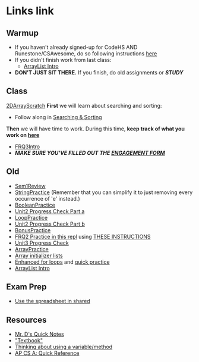 # Links link

## Warmup
* If you haven't already signed-up for CodeHS AND Runestone/CSAwesome, do so following instructions [here](https://github.com/mrDonoghue/APCSA-Block8-2122/blob/main/files/signup.md)
* If you didn't finish work from last class:
    - [ArrayList Intro](https://runestone.academy/assignments/doAssignment?assignment_id=103093)
* **DON'T JUST SIT THERE.** If you finish, do old assignments or ***STUDY***

## Class
[2DArrayScratch](https://replit.com/team/APCSA-Block5-2122/2DArrayScratch)
**First** we will learn about searching and sorting:
* Follow along in [Searching & Sorting](https://runestone.academy/runestone/assignments/doAssignment?assignment_id=103350)

**Then** we will have time to work. During this time, **keep track of what you work on [here](https://forms.gle/khN37V1bSnkm4ktbA)**
* [FRQ3Intro](https://runestone.academy/runestone/assignments/doAssignment?assignment_id=103430)
* ***MAKE SURE YOU'VE FILLED OUT THE [ENGAGEMENT FORM](https://forms.gle/khN37V1bSnkm4ktbA)***

## Old
* [Sem1Review](https://apclassroom.collegeboard.org/8/assessments/assignments/44393160/)
* [StringPractice](https://replit.com/team/APCSA-Block5-2122/StringPractice) (Remember that you can simplify it to just removing every occurrence of 'e' instead.)
* [BooleanPractice](https://replit.com/team/APCSA-Block5-2122/BooleanPractice)
* [Unit2 Progress Check Part a](https://apclassroom.collegeboard.org/8/assessments/assignments/36223091)
* [LoopPractice](https://replit.com/team/APCSA-Block5-2122/LoopPractice)
* [Unit2 Progress Check Part b](https://apclassroom.collegeboard.org/8/assessments/assignments/36223090/)
* [BonusPractice](https://apclassroom.collegeboard.org/8/assessments/assignments/44830207/)
* [FRQ2 Practice in this repl](https://replit.com/team/APCSA-Block5-2122/FRQ2-Practice) using [THESE INSTRUCTIONS](files/frq2.pdf)
* [Unit3 Progress Check](https://apclassroom.collegeboard.org/8/assessments/assignments/36223092/)
* [ArrayPractice](https://replit.com/team/APCSA-Block5-2122/ArrayPractice)
* [Array initializer lists](https://codehs.com/lms/assignment/60430564)
* [Enhanced for loops](https://codehs.com/lms/assignment/60430585) and [quick practice](https://codehs.com/lms/assignment/60430591)
* [ArrayList Intro](https://runestone.academy/assignments/doAssignment?assignment_id=103093)

## Exam Prep
* [Use the spreadsheet in shared](https://drive.google.com/drive/folders/1Mjjk9aMo4twE6UWEnXV9YLTr4X2uZvMW?usp=sharing)
## Resources
* [Mr. D's Quick Notes](https://replit.com/@APCSA-Block5-2122/Coursework01MrDsQuickNotes)
* ["Textbook"](https://runestone.academy/ns/books/published/VAPCSA22/index.html)
* [Thinking about using a variable/method](https://gist.github.com/mrDonoghue/a8624071c0c342dfcb394d7df59f2bef)
* [AP CS A: Quick Reference](https://apstudents.collegeboard.org/ap/pdf/ap-computer-science-a-java-quick-reference_0.pdf)

